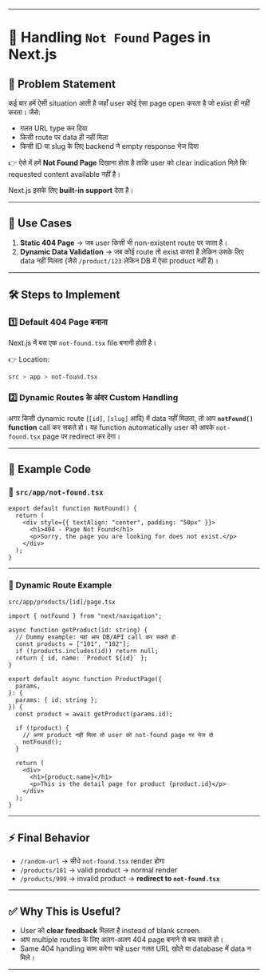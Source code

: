 
---

# 📘 Handling `Not Found` Pages in Next.js

## 🛑 Problem Statement

कई बार हमें ऐसी situation आती है जहाँ user कोई ऐसा page open करता है जो exist ही नहीं करता।
जैसे:

* गलत URL type कर दिया
* किसी route पर data ही नहीं मिला
* किसी ID या slug के लिए backend ने empty response भेज दिया

👉 ऐसे में हमें **Not Found Page** दिखाना होता है ताकि user को clear indication मिले कि requested content available नहीं है।

Next.js इसके लिए **built-in support** देता है।

---

## 🎯 Use Cases

1. **Static 404 Page** → जब user किसी भी non-existent route पर जाता है।
2. **Dynamic Data Validation** → जब कोई route तो exist करता है लेकिन उसके लिए data नहीं मिलता (जैसे `/product/123` लेकिन DB में ऐसा product नहीं है)।

---

## 🛠️ Steps to Implement

### 1️⃣ Default 404 Page बनाना

Next.js में बस एक `not-found.tsx` file बनानी होती है।

👉 Location:

```bash
src > app > not-found.tsx
```

### 2️⃣ Dynamic Routes के अंदर Custom Handling

अगर किसी dynamic route (`[id]`, `[slug]` आदि) में data नहीं मिलता, तो आप **`notFound()` function** call कर सकते हो।
यह function automatically user को आपके `not-found.tsx` page पर redirect कर देगा।

---

## 📝 Example Code

### 📄 `src/app/not-found.tsx`

```tsx
export default function NotFound() {
  return (
    <div style={{ textAlign: "center", padding: "50px" }}>
      <h1>404 - Page Not Found</h1>
      <p>Sorry, the page you are looking for does not exist.</p>
    </div>
  );
}
```

---

### 📄 Dynamic Route Example

`src/app/products/[id]/page.tsx`

```tsx
import { notFound } from "next/navigation";

async function getProduct(id: string) {
  // Dummy example: यहां आप DB/API call कर सकते हो
  const products = ["101", "102"];
  if (!products.includes(id)) return null;
  return { id, name: `Product ${id}` };
}

export default async function ProductPage({
  params,
}: {
  params: { id: string };
}) {
  const product = await getProduct(params.id);

  if (!product) {
    // अगर product नहीं मिला तो user को not-found page पर भेज दो
    notFound();
  }

  return (
    <div>
      <h1>{product.name}</h1>
      <p>This is the detail page for product {product.id}</p>
    </div>
  );
}
```

---

## ⚡ Final Behavior

* `/random-url` → सीधे `not-found.tsx` render होगा
* `/products/101` → valid product → normal render
* `/products/999` → invalid product → **redirect to `not-found.tsx`**

---

## ✅ Why This is Useful?

* User को **clear feedback** मिलता है instead of blank screen.
* आप multiple routes के लिए अलग-अलग 404 page बनाने से बच सकते हो।
* Same 404 handling काम करेगा चाहे user गलत URL खोले या database में data न मिले।

---

